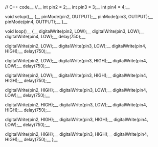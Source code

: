 // C++ code__
//__
int pin2 = 2;__
int pin3 = 3;__
int pin4 = 4;__

void setup()__
{__
  pinMode(pin2, OUTPUT);__
  pinMode(pin3, OUTPUT);__
  pinMode(pin4, OUTPUT);__
}__

void loop()__
{__
  digitalWrite(pin2, LOW);__
  digitalWrite(pin3, LOW);__
  digitalWrite(pin4, LOW);__
  delay(750);__
  
  digitalWrite(pin2, LOW);__
  digitalWrite(pin3, LOW);__
  digitalWrite(pin4, HIGH);__
  delay(750);__
  
  digitalWrite(pin2, LOW);__
  digitalWrite(pin3, HIGH);__
  digitalWrite(pin4, LOW);__
  delay(750);__
    
  digitalWrite(pin2, LOW);__
  digitalWrite(pin3, HIGH);__
  digitalWrite(pin4, HIGH);__
  delay(750);__
    
  digitalWrite(pin2, HIGH);__
  digitalWrite(pin3, LOW);__
  digitalWrite(pin4, LOW);__
  delay(750);__
  
  digitalWrite(pin2, HIGH);__
  digitalWrite(pin3, LOW);__
  digitalWrite(pin4, HIGH);__
  delay(750);__
    
  digitalWrite(pin2, HIGH);__
  digitalWrite(pin3, HIGH);__
  digitalWrite(pin4, LOW);__
  delay(750);__
    
  digitalWrite(pin2, HIGH);__
  digitalWrite(pin3, HIGH);__
  digitalWrite(pin4, HIGH);__
  delay(750);__
}__
